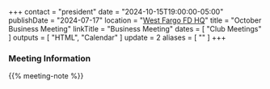+++
contact = "president"
date = "2024-10-15T19:00:00-05:00"
publishDate = "2024-07-17"
location = "[West Fargo FD HQ](/places/west-fargo-fire-department-headquarters/)"
title = "October Business Meeting"
linkTitle = "Business Meeting"
dates = [ "Club Meetings" ]
outputs = [ "HTML", "Calendar" ]
update = 2
aliases = [ "" ]
+++
### Meeting Information

{{% meeting-note %}}
